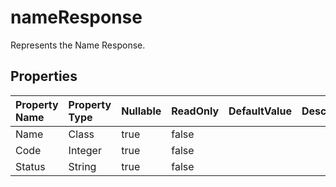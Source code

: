 # **nameResponse**

Represents the Name Response. 

## **Properties**

| Property Name | Property Type | Nullable |  ReadOnly | DefaultValue | Description | 
| :- | :- | :- |:- |  :- | :- |
|Name|Class|true|false |  ||
|Code|Integer|true|false |  ||
|Status|String|true|false |  ||

